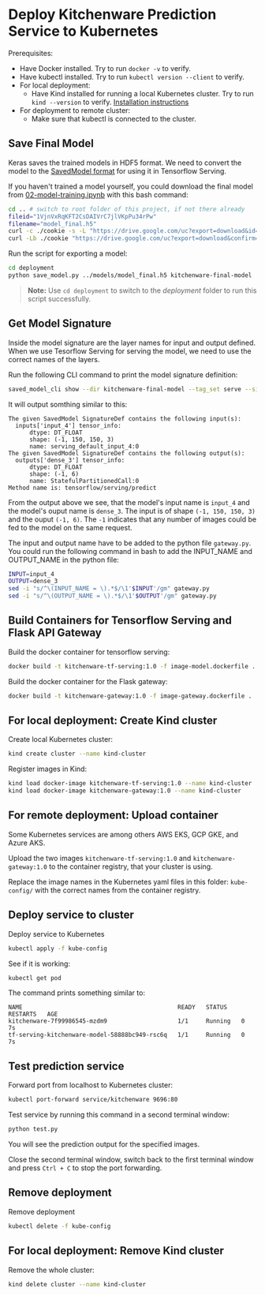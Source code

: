 # Deploy Kitchenware Prediction Service to Kubernetes

Prerequisites:
* Have Docker installed. Try to run `docker -v` to verify.
* Have kubectl installed. Try to run `kubectl version --client` to verify.
* For local deployment: 
    * Have Kind installed for running a local Kubernetes cluster. Try to run `kind --version` to verify. [Installation instructions](https://kind.sigs.k8s.io/docs/user/quick-start/#installation)
* For deployment to remote cluster: 
    * Make sure that kubectl is connected to the cluster.


## Save Final Model

Keras saves the trained models in HDF5 format. We need to convert the model to the [SavedModel format](https://www.tensorflow.org/guide/saved_model#the_savedmodel_format_on_disk) for using it in Tensorflow Serving.

If you haven't trained a model yourself, you could download the final model from [02-model-training.ipynb](../02-model-training.ipynb) with this bash command:
```bash
cd .. # switch to root folder of this project, if not there already
fileid="1VjnVxRqKFT2CsDAIVrC7jlVKpPu34rPw"
filename="model_final.h5"
curl -c ./cookie -s -L "https://drive.google.com/uc?export=download&id=${fileid}" > /dev/null
curl -Lb ./cookie "https://drive.google.com/uc?export=download&confirm=`awk '/download/ {print $NF}' ./cookie`&id=${fileid}" -o "models/${filename}"
```

Run the script for exporting a model:

```bash
cd deployment
python save_model.py ../models/model_final.h5 kitchenware-final-model
```

> **Note:** Use `cd deployment` to switch to the *deployment* folder to run this script successfully.


## Get Model Signature

Inside the model signature are the layer names for input and output defined. When we use Tesorflow Serving for serving the model, we need to use the correct names of the layers.

Run the following CLI command to print the model signature definition:

```bash
saved_model_cli show --dir kitchenware-final-model --tag_set serve --signature_def serving_default
```

It will output somthing similar to this:
```
The given SavedModel SignatureDef contains the following input(s):
  inputs['input_4'] tensor_info:
      dtype: DT_FLOAT
      shape: (-1, 150, 150, 3)
      name: serving_default_input_4:0
The given SavedModel SignatureDef contains the following output(s):
  outputs['dense_3'] tensor_info:
      dtype: DT_FLOAT
      shape: (-1, 6)
      name: StatefulPartitionedCall:0
Method name is: tensorflow/serving/predict
```

From the output above we see, that the model's input name is `input_4` and the model's ouput name is `dense_3`. The input is of shape `(-1, 150, 150, 3)` and the ouput `(-1, 6)`. The `-1` indicates that any number of images could be fed to the model on the same request.

The input and output name have to be added to the python file `gateway.py`.
You could run the following command in bash to add the INPUT_NAME and OUTPUT_NAME in the python file:
```bash
INPUT=input_4
OUTPUT=dense_3
sed -i "s/^\(INPUT_NAME = \).*$/\1'$INPUT'/gm" gateway.py
sed -i "s/^\(OUTPUT_NAME = \).*$/\1'$OUTPUT'/gm" gateway.py
```


## Build Containers for Tensorflow Serving and Flask API Gateway

Build the docker container for tensorflow serving:
```bash
docker build -t kitchenware-tf-serving:1.0 -f image-model.dockerfile .
```

Build the docker container for the Flask gateway:
```bash
docker build -t kitchenware-gateway:1.0 -f image-gateway.dockerfile .
```


## For local deployment: Create Kind cluster

Create local Kubernetes cluster:
```bash
kind create cluster --name kind-cluster
```

Register images in Kind:
```bash
kind load docker-image kitchenware-tf-serving:1.0 --name kind-cluster
kind load docker-image kitchenware-gateway:1.0 --name kind-cluster
```


## For remote deployment: Upload container

Some Kubernetes services are among others AWS EKS, GCP GKE, and Azure AKS.

Upload the two images `kitchenware-tf-serving:1.0` and `kitchenware-gateway:1.0` to the container registry, that your cluster is using.

Replace the image names in the Kubernetes yaml files in this folder: `kube-config/` with the correct names from the container registry.


## Deploy service to cluster

Deploy service to Kubernetes
```bash
kubectl apply -f kube-config
```

See if it is working:
```bash
kubectl get pod
```
The command prints something similar to:
```Output
NAME                                            READY   STATUS    RESTARTS   AGE
kitchenware-7f99986545-mzdm9                    1/1     Running   0          7s
tf-serving-kitchenware-model-58888bc949-rsc6q   1/1     Running   0          7s
```


## Test prediction service

Forward port from localhost to Kubernetes cluster:
```bash
kubectl port-forward service/kitchenware 9696:80
```

Test service by running this command in a second terminal window:
```bash
python test.py
```
You will see the prediction output for the specified images.

Close the second terminal window, switch back to the first terminal window and press `Ctrl + C` to stop the port forwarding.


## Remove deployment

Remove deployment
```bash
kubectl delete -f kube-config
```


## For local deployment: Remove Kind cluster

Remove the whole cluster:
```bash
kind delete cluster --name kind-cluster
```